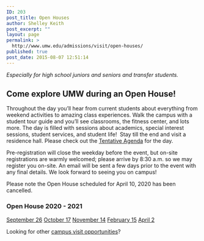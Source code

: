 ```yaml
---
ID: 203
post_title: Open Houses
author: Shelley Keith
post_excerpt: ""
layout: page
permalink: >
  http://www.umw.edu/admissions/visit/open-houses/
published: true
post_date: 2015-08-07 12:51:14
---
```

<em>Especially for high school juniors and seniors and transfer students.</em>
<h2>Come explore UMW during an Open House!</h2>
Throughout the day you’ll hear from current students about everything from weekend activities to amazing class experiences. Walk the campus with a student tour guide and you’ll see classrooms, the fitness center, and lots more. The day is filled with sessions about academics, special interest sessions, student services, and student life!  Stay till the end and visit a residence hall. Please check out the <a href="http://www.umw.edu/admissions/wp-content/uploads/sites/6/2020/03/Tentative-Agenda-Spring-2020.pdf">Tentative Agenda</a> for the day.

Pre-registration will close the weekday before the event, but on-site registrations are warmly welcomed; please arrive by 8:30 a.m. so we may register you on-site. An email will be sent a few days prior to the event with any final details. We look forward to seeing you on campus!

Please note the Open House scheduled for April 10, 2020 has been cancelled.
<h3>Open House 2020 - 2021</h3>
<a href="https://admissions.umw.edu/register/OpenHouseSept2020">September 26</a>
<a href="https://admissions.umw.edu/register/OpenHouseOct2020">October 17</a>
<a href="https://admissions.umw.edu/register/OpenHouseNov2020">November 14</a>
<a href="https://admissions.umw.edu/register/OpenHouseFeb2021">February 15</a>
<a href="https://admissions.umw.edu/register/OpenHouseApril2021">April 2</a>

Looking for other <a href="http://www.umw.edu/admissions/visit/">campus visit opportunities</a>?